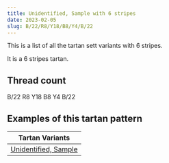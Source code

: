 ```yaml
---
title: Unidentified, Sample with 6 stripes
date: 2023-02-05
slug: B/22/R8/Y18/B8/Y4/B/22
---
```

This is a list of all the tartan sett variants with 6 stripes.

It is a 6 stripes tartan.


## Thread count
B/22 R8 Y18 B8 Y4 B/22

## Examples of this tartan pattern

| Tartan Variants |
|---------------|
| [Unidentified, Sample](/variants/b/22/r8/y18/b8/y4/b/22-b304080-rc00000-yf0c000)||
